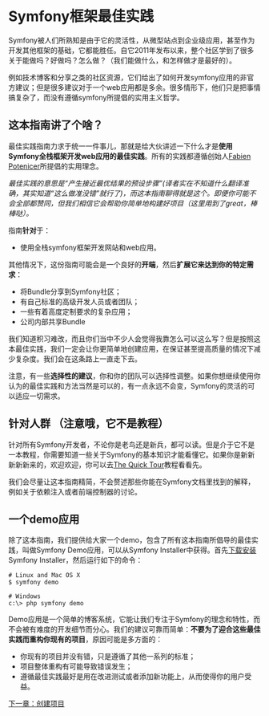 # Symfony框架最佳实践
Symfony被人们所熟知是由于它的灵活性，从微型站点到企业级应用，甚至作为开发其他框架的基础，它都能胜任。自它2011年发布以来，整个社区学到了很多关于能做吗？好做吗？怎么做？（我们能做什么，和怎样做才是最好的）。

例如技术博客和分享之类的社区资源，它们给出了如何开发symfony应用的非官方建议；但是很多建议对于一个web应用都是多余。很多情形下，他们只是把事情搞复杂了，而没有遵循symfony所提倡的实用主义哲学。

##  这本指南讲了个啥？
最佳实践指南力求于统一一件事儿，那就是给大伙讲述一下什么才是**使用Symfony全栈框架开发web应用的最佳实践**。所有的实践都遵循创始人[Fabien Potenicer](https://connect.sensiolabs.com/profile/fabpot)所提倡的实用理念。

*最佳实践的意思是“产生接近最优结果的预设步骤”(译者实在不知道什么翻译准确，其实知道“这么做准没错”就行了)，而这本指南聊得就是这个。即便你可能不会全部都赞同，但我们相信它会帮助你简单地构建好项目（这里用到了great，棒棒哒）。*

指南**针对**于：

- 使用全栈symfony框架开发网站和web应用。

其他情况下，这份指南可能会是一个良好的**开端**，然后**扩展它来达到你的特定需求**：

- 将Bundle分享到Symfony社区；
- 有自己标准的高级开发人员或者团队；
- 一些有着高度定制要求的复杂应用；
- 公司内部共享Bundle

我们知道积习难改，而且你们当中不少人会觉得我靠怎么可以这么写？但是按照这本最佳实践，我们一定会让你更简单地创建应用，在保证甚至提高质量的情况下减少复杂度。我们会在这条路上一直走下去。

注意，有一些**选择性的建议**，你和你的团队可以选择性调整。如果你想继续使用你认为的最佳实践和方法当然是可以的，有一点永远不会变，Symfony的灵活的可以适应一切需求。

## 针对人群 （注意哦，它不是教程）
针对所有Symfony开发者，不论你是老鸟还是新兵，都可以读。但是介于它不是一本教程，你需要知道一些关于Symfony的基本知识才能看懂它。如果你是新新新新新来的，欢迎欢迎，你可以去[The Quick Tour](http://symfony.com/doc/current/quick_tour/the_big_picture.html)教程看看先。

我们会尽量让这本指南精简，不会赘述那些你能在Symfony文档里找到的解释，例如关于依赖注入或者前端控制器的讨论。

## 一个demo应用
除了这本指南，我们提供给大家一个demo，包含了所有这本指南所倡导的最佳实践，叫做Symfony Demo应用，可以从Symfony Installer中获得。首先[下载安装](https://symfony.com/download)Symfony Installer，然后运行如下的命令：

```
# Linux and Mac OS X
$ symfony demo

# Windows
c:\> php symfony demo
```

Demo应用是一个简单的博客系统，它能让我们专注于Symfony的理念和特性，而不会被有难度的开发细节而分心。我们的建议可靠而简单：**不要为了迎合这些最佳实践而重构你现有的项目**，原因可能是多方面的：

- 你现有的项目并没有错，只是遵循了其他一系列的标准；
- 项目整体重构有可能导致错误发生；
- 遵循最佳实践最好是用在改进测试或者添加新功能上，从而使得你的用户受益。

[下一章：创建项目](https://github.com/gigantic2/The-Symfony-Framework-Best-Practices/blob/master/02.%E5%88%9B%E5%BB%BA%E9%A1%B9%E7%9B%AE.md)
